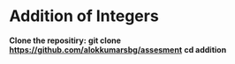 # Addition of Integers


**Clone the repositiry:**
**git clone https://github.com/alokkumarsbg/assesment**
**cd addition**
